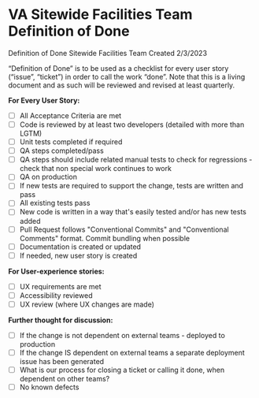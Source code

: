 # VA Sitewide Facilities Team Definition of Done

Definition of Done
Sitewide Facilities Team
Created 2/3/2023

“Definition of Done” is to be used as a checklist for every user story (“issue”, “ticket”) in order to call the work “done”. Note that this is a living document and as such will be reviewed and revised at least quarterly.

**For Every User Story:**
- [ ] All Acceptance Criteria are met
- [ ] Code is reviewed by at least two developers (detailed with more than LGTM)
- [ ] Unit tests completed if required
- [ ] QA steps completed/pass
- [ ] QA steps should include related manual tests to check for regressions - check that non special work continues to work
- [ ] QA on production
- [ ] If new tests are required to support the change, tests are written and pass
- [ ] All existing tests pass
- [ ] New code is written in a way that's easily tested and/or has new tests added
- [ ] Pull Request follows "Conventional Commits" and "Conventional Comments" format. Commit bundling when possible
- [ ] Documentation is created or updated
- [ ] If needed, new user story is created

**For User-experience stories:**
- [ ] UX requirements are met
- [ ] Accessibility reviewed
- [ ] UX review (where UX changes are made)

**Further thought for discussion:**
- [ ] If the change is not dependent on external teams - deployed to production
- [ ] If the change IS dependent on external teams a separate deployment issue has been generated
- [ ] What is our process for closing a ticket or calling it done, when dependent on other teams?
- [ ] No known defects
